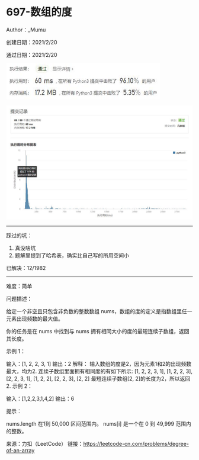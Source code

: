 # 697-数组的度

Author：_Mumu

创建日期：2021/2/20

通过日期：2021/2/20

![](./通过截图2.jpg)

![](./通过截图1.jpg)

*****

踩过的坑：

1. 真没啥坑
2. 题解里提到了哈希表，确实比自己写的所用空间小

已解决：12/1982

*****

难度：简单

问题描述：

给定一个非空且只包含非负数的整数数组 nums，数组的度的定义是指数组里任一元素出现频数的最大值。

你的任务是在 nums 中找到与 nums 拥有相同大小的度的最短连续子数组，返回其长度。

 

示例 1：

输入：[1, 2, 2, 3, 1]
输出：2
解释：
输入数组的度是2，因为元素1和2的出现频数最大，均为2.
连续子数组里面拥有相同度的有如下所示:
[1, 2, 2, 3, 1], [1, 2, 2, 3], [2, 2, 3, 1], [1, 2, 2], [2, 2, 3], [2, 2]
最短连续子数组[2, 2]的长度为2，所以返回2.
示例 2：

输入：[1,2,2,3,1,4,2]
输出：6


提示：

nums.length 在1到 50,000 区间范围内。
nums[i] 是一个在 0 到 49,999 范围内的整数。

来源：力扣（LeetCode）
链接：https://leetcode-cn.com/problems/degree-of-an-array